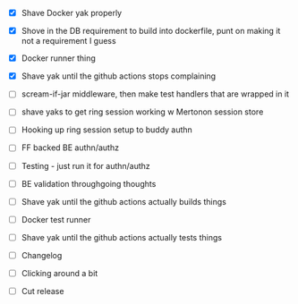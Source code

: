 - [x] Shave Docker yak properly
- [x] Shove in the DB requirement to build into dockerfile, punt on making it not a requirement I guess
- [x] Docker runner thing
- [x] Shave yak until the github actions stops complaining

- [ ] scream-if-jar middleware, then make test handlers that are wrapped in it
- [ ] shave yaks to get ring session working w Mertonon session store
- [ ] Hooking up ring session setup to buddy authn
- [ ] FF backed BE authn/authz

- [ ] Testing - just run it for authn/authz
- [ ] BE validation throughgoing thoughts

- [ ] Shave yak until the github actions actually builds things
- [ ] Docker test runner
- [ ] Shave yak until the github actions actually tests things

- [ ] Changelog
- [ ] Clicking around a bit
- [ ] Cut release
